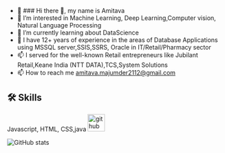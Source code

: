 - 👋 ### Hi there 👋, my name is Amitava
- 👀 I’m interested in Machine Learning, Deep Learning,Computer vision, Natural Language Processing
- 🌱 I’m currently learning about DataScience
- 💞 I have 12+ years of experience in the areas of Database Applications using MSSQL server,SSIS,SSRS, Oracle in IT/Retail/Pharmacy sector
- 📫 I served for the well-known Retail entrepreneurs like Jubilant Retail,Keane India (NTT DATA),TCS,System Solutions
- 📫 How to reach me amitava.majumder2112@gmail.com

## 🛠 Skills
Javascript, HTML, CSS,java
[<img src='https://cdn.jsdelivr.net/npm/simple-icons@3.0.1/icons/github.svg' alt='github' height='40'>](https://github.com/amitava-0304)  

![GitHub stats](https://github-readme-stats.vercel.app/api?username=amitava-0304&show_icons=true)  
<!---
amitava-0304/amitava-0304 is a ✨ special ✨ repository because its `README.md` (this file) appears on your GitHub profile.
You can click the Preview link to take a look at your changes.
--->
